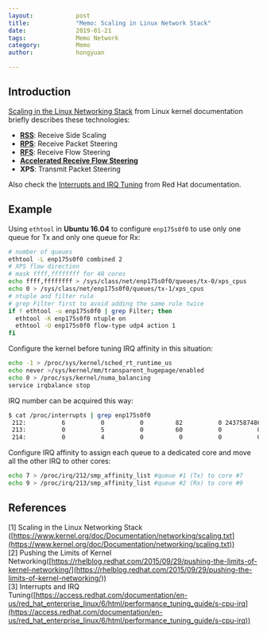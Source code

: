 ```yaml
---
layout:            post
title:             "Memo: Scaling in Linux Network Stack"
date:              2019-01-21
tags:              Memo Network
category:          Memo
author:            hongyuan

---
```


## Introduction

[Scaling in the Linux Networking Stack](https://www.kernel.org/doc/Documentation/networking/scaling.txt) from Linux kernel documentation briefly describes these technologies:

  * **[RSS](https://access.redhat.com/documentation/en-us/red_hat_enterprise_linux/6/html/performance_tuning_guide/network-rss)**: Receive Side Scaling
  * **[RPS](https://access.redhat.com/documentation/en-us/red_hat_enterprise_linux/6/html/performance_tuning_guide/network-rps)**: Receive Packet Steering
  * **[RFS](https://access.redhat.com/documentation/en-us/red_hat_enterprise_linux/6/html/performance_tuning_guide/network-rfs)**: Receive Flow Steering
  * **[Accelerated Receive Flow Steering](https://access.redhat.com/documentation/en-us/red_hat_enterprise_linux/6/html/performance_tuning_guide/network-acc-rfs)**
  * **XPS**: Transmit Packet Steering

Also check the [Interrupts and IRQ Tuning](https://access.redhat.com/documentation/en-us/red_hat_enterprise_linux/6/html/performance_tuning_guide/s-cpu-irq) from Red Hat documentation.

## Example
  Using `ethtool` in **Ubuntu 16.04** to configure `enp175s0f0` to use only one queue for Tx and only one queue for Rx:

```bash
# number of queues
ethtool -L enp175s0f0 combined 2
# XPS flow direction
# mask ffff,ffffffff for 48 cores
echo ffff,ffffffff > /sys/class/net/enp175s0f0/queues/tx-0/xps_cpus
echo 0 > /sys/class/net/enp175s0f0/queues/tx-1/xps_cpus
# ntuple and filter rule
# grep Filter first to avoid adding the same rule twice
if ! ethtool -u enp175s0f0 | grep Filter; then
  ethtool -K enp175s0f0 ntuple on
  ethtool -U enp175s0f0 flow-type udp4 action 1
fi
```

Configure the kernel before tuning IRQ affinity in this situation:

```bash
echo -1 > /proc/sys/kernel/sched_rt_runtime_us
echo never >/sys/kernel/mm/transparent_hugepage/enabled
echo 0 > /proc/sys/kernel/numa_balancing
service irqbalance stop
```

IRQ number can be acquired this way:

```bash
$ cat /proc/interrupts | grep enp175s0f0
 212:          6          0          0         82          0 2437587486          0     158890          0          0          0          0          0          0          0          0          0          0          0          0          0          0          0          0          0          0          0          0          0          0          0          0          0          0          0          0          0          0          0          0          0          0          0          0          0          0          0          0  IR-PCI-MSI 91750400-edge      enp175s0f0-TxRx-0
 213:          0          5          0         60          0          0          0 2437487132          0     116429          0          0          0          0          0          0          0          0          0          0          0          0          0          0          0          0          0          0          0          0          0          0          0          0          0          0          0          0          0          0          0          0          0          0          0          0          0          0  IR-PCI-MSI 91750401-edge      enp175s0f0-TxRx-1
 214:          0          4          0          0          0          0          0          0          0          0          0          0          0          0          0          0          0          0          0          0          0          0          0          0          0          0          0          0          0          0          0          0          0          0          0          0          0          0          0          0          0          0          0          0          0          0          0          0  IR-PCI-MSI 91750402-edge      enp175s0f0
```

Configure IRQ affinity to assign each queue to a dedicated core and move all the other IRQ to other cores:

```bash
echo 7 > /proc/irq/212/smp_affinity_list #queue #1 (Tx) to core #7
echo 9 > /proc/irq/213/smp_affinity_list #queue #2 (Rx) to core #9
```


## References
[1] Scaling in the Linux Networking Stack
([https://www.kernel.org/doc/Documentation/networking/scaling.txt](https://www.kernel.org/doc/Documentation/networking/scaling.txt))  
[2] Pushing the Limits of Kernel Networking([https://rhelblog.redhat.com/2015/09/29/pushing-the-limits-of-kernel-networking/](https://rhelblog.redhat.com/2015/09/29/pushing-the-limits-of-kernel-networking/))  
[3] Interrupts and IRQ Tuning([https://access.redhat.com/documentation/en-us/red_hat_enterprise_linux/6/html/performance_tuning_guide/s-cpu-irq](https://access.redhat.com/documentation/en-us/red_hat_enterprise_linux/6/html/performance_tuning_guide/s-cpu-irq))  